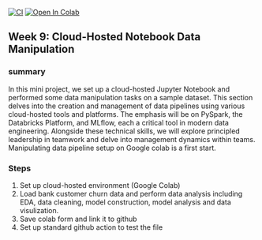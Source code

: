[![CI](https://github.com/BobZhang26/Bob_PythonTemplate1/actions/workflows/cicd.yml/badge.svg)](https://github.com/BobZhang26/Bob_PythonTemplate1/actions/workflows/cicd.yml)
[![Open In Colab](https://colab.research.google.com/assets/colab-badge.svg)](https://colab.research.google.com/github/nogibjj/Bob_mini_project_9/main/Supervised_Learning_Project_ipynb.ipynb)

## Week 9: Cloud-Hosted Notebook Data Manipulation

### summary 
In this mini project, we set up a cloud-hosted Jupyter Notebook and performed some data manipulation tasks on a sample dataset. 
This section delves into the creation and management of data pipelines using various cloud-hosted tools and platforms. The emphasis will be on PySpark, the Databricks Platform, and MLflow, each a critical tool in modern data engineering. Alongside these technical skills, we will explore principled leadership in teamwork and delve into management dynamics within teams. Manipulating data pipeline setup on Google colab is a first start. 

### Steps
1. Set up cloud-hosted environment (Google Colab)
2. Load bank customer churn data and perform data analysis including EDA, data cleaning, model construction, model analysis and data visulization.
3. Save colab form and link it to github
4. Set up standard github action to test the file


